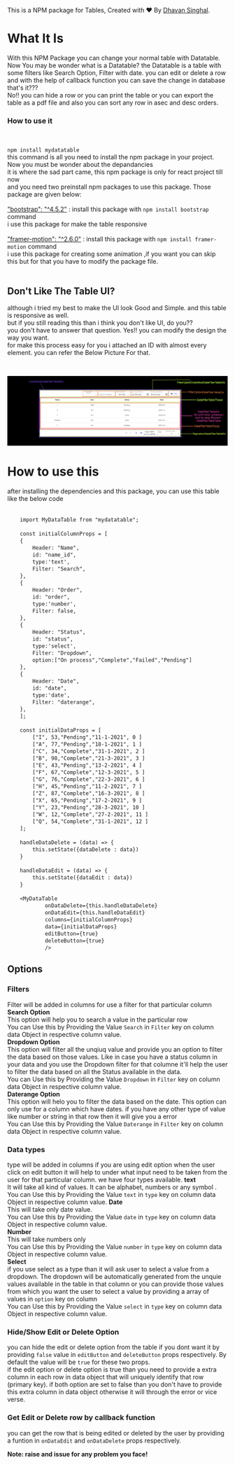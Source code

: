 This is a NPM package for Tables, Created with ❤️ By [Dhavan Singhal](https://www.linkedin.com/in/dhavan-singhal-a6742b14a/).

# What It Is

With this NPM Package you can change your normal table with Datatable. Now You may be wonder what is a Datatable? the Datatable is a table with some filters like Search Option, Filter with date. you can edit or delete a row and with the help of callback function you can save the change in database<br/> that's it???<br/> No!! you can hide a row or you can print the table or you can export the table as a pdf file and also you can sort any row in asec and desc orders.

### How to use it
<br/> 

`npm install mydatatable`
<br/>
this command is all you need to install the npm package in your project.<br/>
Now you must be wonder about the depandancies <br/>
it is where the sad part came, this npm package is only for react project till now <br/>
and you need two preinstall npm packages to use this package. Those package are given below:<br/>
   <br/>
["bootstrap": "^4.5.2"](https://www.npmjs.com/package/bootstrap) : install this package with `npm install bootstrap` command <br/>
i use this package for make the table responsive 
<br/>
<br/>
["framer-motion": "^2.6.0"](https://www.npmjs.com/package/framer-motion) : install this package with `npm install framer-motion` command <br/>
i use this package for creating some animation ,if you want you can skip this but for that you have to modify the package file.
<br/><br/>

## Don't Like The Table UI?

although i tried my best to make the UI look Good and Simple. and this table is responsive as well. <br/>
but if you still reading this than i think you don't like UI, do you??<br/>
you don't have to answer that question. Yes!! you can modify the design the way you want.<br/>
for make this process easy for you i attached an ID with almost every element. you can refer the Below Picture For that.

   <br/>
   
  ![Alt text](img/id_reference_images.jpg?raw=true "ID Reference")

# How to use this

after installing the dependencies and this package, you can use this table like the below code<br/><br/>
```
    import MyDataTable from "mydatatable";

    const initialColumnProps = [
    {
        Header: "Name",
        id: "name_id",
        type:'text',
        Filter: "Search",
    },
    {
        Header: "Order",
        id: "order",
        type:'number',
        Filter: false,
    },
    {
        Header: "Status",
        id: "status",
        type:'select',
        Filter: "Dropdown",
        option:["On process","Complete","Failed","Pending"]
    },
    {
        Header: "Date",
        id: "date",
        type:'date',
        Filter: "daterange",
    },
    ];

    const initialDataProps = [
        ["I", 53,"Pending","11-1-2021", 0 ]
        ["A", 77,"Pending","18-1-2021", 1 ]
        ["C", 34,"Complete","31-1-2021", 2 ]
        ["B", 98,"Complete","21-3-2021", 3 ]
        ["E", 43,"Pending","13-2-2021", 4 ]
        ["F", 67,"Complete","12-3-2021", 5 ]
        ["G", 76,"Complete","22-3-2021", 6 ]
        ["H", 45,"Pending","11-2-2021", 7 ]
        ["Z", 87,"Complete","16-3-2021", 8 ]
        ["X", 65,"Pending","17-2-2021", 9 ]
        ["Y", 23,"Pending","28-3-2021", 10 ]
        ["W", 12,"Complete","27-2-2021", 11 ]
        ["Q", 54,"Complete","31-1-2021", 12 ]
    ];

    handleDataDelete = (data) => {
        this.setState({dataDelete : data})
    }

    handleDataEdit = (data) => {
        this.setState({dataEdit : data})
    } 

    <MyDataTable 
            onDataDelete={this.handleDataDelete} 
            onDataEdit={this.handleDataEdit} 
            columns={initialColumnProps}
            data={initialDataProps}
            editButton={true}
            deleteButton={true}
            />
```

## Options
### Filters
Filter will be added in columns for use a filter for that particular column
  **Search Option**<br/>
    This option will help you to search a value in the particular row<br/>
    You can Use this by Providing the Value `Search` in `Filter` key on column data Object in respective column value.<br/>
  **Dropdown Option**<br/>
    This option will filter all the unqiuq value and provide you an option to filter the data based on those values. Like in case you have a status column in your data and you use the Dropdown filter for that columne it'll help the user to filter the data based on all the Status available in the data.<br/>
    You can Use this by Providing the Value `Dropdown` in `Filter` key on column data Object in respective column value.<br/>
  **Daterange Option**<br/>
    This option will helo you to filter the data based on the date. This option can only use for a column which have dates. if you have any other type of value like number or string in that row then it will give you a error<br/>
    You can Use this by Providing the Value `Daterange` in `Filter` key on column data Object in respective column value.<br/>

### Data types
type will be added in columns if you are using edit option when the user click on edit button it will help to under what input need to be taken from the user for that particular column. we have four types available.
  **text**<br/>
    It will take all kind of values. It can be alphabet, numbers or any symbol .<br/>
    You can Use this by Providing the Value `text` in `type` key on column data Object in respective column value.
  **Date**<br/>
    This will take only date value.<br/>
    You can Use this by Providing the Value `date` in `type` key on column data Object in respective column value.<br/>
  **Number**<br/>
    This will take numbers only<br/>
    You can Use this by Providing the Value `number` in `type` key on column data Object in respective column value.<br/>
  **Select**<br/>
    if you use select as a type than it will ask user to select a value from a dropdown. The dropdown will be automatically generated from the unquie values available in the table in that column or you can provide those values from which you want the user to select a value by providing a array of values in `option` key on column<br/>
    You can Use this by Providing the Value `select` in `type` key on column data Object in respective column value.<br/>

### Hide/Show Edit or Delete Option
you can hide the edit or delete option from the table if you dont want it by providing `false` value in `editButton` and `deleteButton` props respectively. By default the value will be `true` for these two props.<br/>
if the edit option or delete option is true than you need to provide a extra column in each row in data object that will uniquely identify that row (primary key). if both option are set to false than you don't have to provide this extra column in data object otherwise it will through the error or vice verse.

### Get Edit or Delete row by callback function
you can get the row that is being edited or deleted by the user by providing a funtion in `onDataEdit` and `onDataDelete` props respectively.

**Note: raise and issue for any problem you face!**